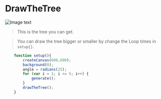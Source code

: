 # DrawTheTree

![Image text](https://raw.githubusercontent.com/YingjieMA/image/master/DrawTheTree/tree-5.png)
> This is the tree you can get.

> You can draw the tree bigger or smaller by change the Loop times in `setup{}`.
```javascript
	function setup(){
		createCanvas(600,600);
		background(0);
		angle = radians(25);
		for (var i = 1; i <= 5; i++) {
			generate();
		}
		drawTheTree();
	}
```
